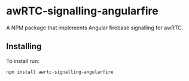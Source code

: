 # awRTC-signalling-angularfire

A NPM package that implements Angular firebase signalling for awRTC.

## Installing

To install run: 
```shell
npm install awrtc-signalling-angularfire
```